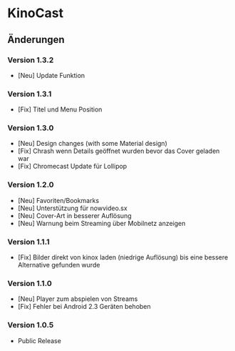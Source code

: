 # KinoCast

## Änderungen
### Version 1.3.2
 - [Neu] Update Funktion

### Version 1.3.1
 - [Fix] Titel und Menu Position

### Version 1.3.0
 - [Neu] Design changes (with some Material design)
 - [Fix] Chrash wenn Details geöffnet wurden bevor das Cover geladen war
 - [Fix] Chromecast Update für Lollipop

### Version 1.2.0
 - [Neu] Favoriten/Bookmarks
 - [Neu] Unterstützung für nowvideo.sx
 - [Neu] Cover-Art in besserer Auflösung
 - [Neu] Warnung beim Streaming über Mobilnetz anzeigen

### Version 1.1.1
 - [Fix] Bilder direkt von kinox laden (niedrige Auflösung) bis eine bessere Alternative gefunden wurde
 
### Version 1.1.0
 - [Neu] Player zum abspielen von Streams
 - [Fix] Fehler bei Android 2.3 Geräten behoben
 
### Version 1.0.5
 - Public Release
